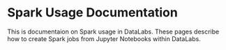 # Spark Usage Documentation

This is documentaion on Spark usage in DataLabs. These pages describe how to create Spark jobs from Jupyter Notebooks within DataLabs.